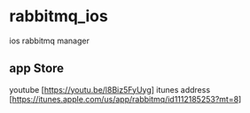 # rabbitmq_ios
ios rabbitmq manager

## app Store 
youtube [https://youtu.be/l8Biz5FyUyg]
itunes address [https://itunes.apple.com/us/app/rabbitmq/id1112185253?mt=8]
